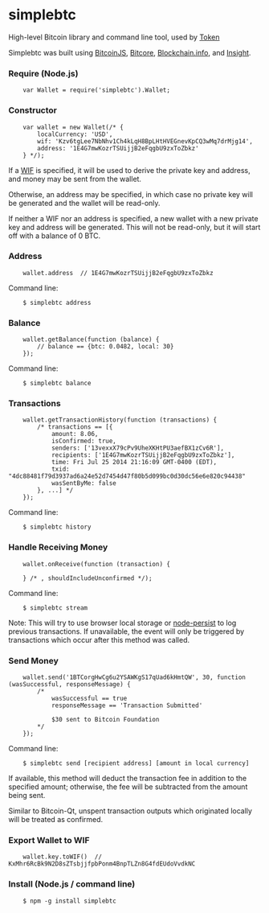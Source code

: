 simplebtc
==============

High-level Bitcoin library and command line tool, used by [Token](http://token.cx)

Simplebtc was built using [BitcoinJS](http://bitcoinjs.org/), [Bitcore](http://bitcore.io/), [Blockchain.info](http://blockchain.info/), and [Insight](http://insight.bitpay.com/).


### Require (Node.js)

```
	var Wallet = require('simplebtc').Wallet;
```

### Constructor

```
	var wallet = new Wallet(/* {
		localCurrency: 'USD',
		wif: 'Kzv6tgLee7NbNhv1Ch4kLqH8BpLHtHVEGnevKpCQ3wMq7drMjg14',
		address: '1E4G7mwKozrTSUijjB2eFqgbU9zxToZbkz'
	} */);
```

If a [WIF](https://en.bitcoin.it/wiki/Wallet_import_format) is specified, it will be used to derive the private key and address, and money may be sent from the wallet.

Otherwise, an address may be specified, in which case no private key will be generated and the wallet will be read-only.

If neither a WIF nor an address is specified, a new wallet with a new private key and address will be generated. This will not be read-only, but it will start off with a balance of 0 BTC.

### Address

```
	wallet.address	// 1E4G7mwKozrTSUijjB2eFqgbU9zxToZbkz
```

Command line:

```
	$ simplebtc address
```

### Balance

```
	wallet.getBalance(function (balance) {
		// balance == {btc: 0.0482, local: 30}
	});
```

Command line:

```
	$ simplebtc balance
```

### Transactions

```
	wallet.getTransactionHistory(function (transactions) {
		/* transactions == [{
			amount: 8.06,
			isConfirmed: true,
			senders: ['13vexxX79cPv9UheXKHtPU3aefBX1zCv6R'],
			recipients: ['1E4G7mwKozrTSUijjB2eFqgbU9zxToZbkz'],
			time: Fri Jul 25 2014 21:16:09 GMT-0400 (EDT),
			txid: "4dc88481f79d3937ad6a24e52d7454d47f80b5d099bc0d30dc56e6e820c94438"
			wasSentByMe: false
		}, ...] */
	});
```

Command line:

```
	$ simplebtc history
```

### Handle Receiving Money

```
	wallet.onReceive(function (transaction) {

	} /* , shouldIncludeUnconfirmed */);
```

Command line:

```
	$ simplebtc stream
```

Note: This will try to use browser local storage or [node-persist](https://github.com/simonlast/node-persist) to log previous transactions. If unavailable, the event will only be triggered by transactions which occur after this method was called.

### Send Money

```
	wallet.send('1BTCorgHwCg6u2YSAWKgS17qUad6kHmtQW', 30, function (wasSuccessful, responseMessage) {
		/*
			wasSuccessful == true
			responseMessage == 'Transaction Submitted'

			$30 sent to Bitcoin Foundation
		*/
	});
```

Command line:

```
	$ simplebtc send [recipient address] [amount in local currency]
```

If available, this method will deduct the transaction fee in addition to the specified amount; otherwise, the fee will be subtracted from the amount being sent.

Similar to Bitcoin-Qt, unspent transaction outputs which originated locally will be treated as confirmed.

### Export Wallet to WIF

```
	wallet.key.toWIF()	// KxMhr6RcBk9N2D8sZTsbjjfpbPonm4BnpTLZn8G4fdEUdoVvdkNC
```

### Install (Node.js / command line)

```
	$ npm -g install simplebtc
```
